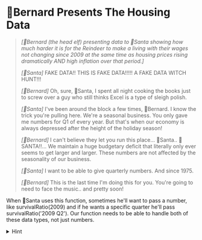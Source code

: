 # 🎩Bernard Presents The Housing Data

> _[🎩Bernard (the head elf) presenting data to 🎅Santa showing how much harder it is for the Reindeer to make a living with their wages not changing since 2009 at the same time as housing prices rising dramatically AND high inflation over that period.]_
>
> _[🎅Santa]_ FAKE DATA!! THIS IS FAKE DATA!!!!! A FAKE DATA WITCH HUNT!!!
>
> _[🎩Bernard]_ Oh, sure, 🎅Santa, I spent all night cooking the books just to screw over a guy who still thinks Excel is a type of sleigh polish.
>
> _[🎅Santa]_ I've been around the block a few times, 🎩Bernard. I know the trick you're pulling here. We're a seasonal business. You only gave me numbers for Q1 of every year. But that's when our economy is always depressed after the height of the holiday season!
>
> _[🎩Bernard]_ I can't believe they let you run this place... 🎅Santa.. 🎅SANTA!!... We maintain a huge budgetary deficit that literally only ever seems to get larger and larger. These numbers are not affected by the seasonality of our business.
>
> _[🎅Santa]_ I want to be able to give quarterly numbers. And since 1975.
>
> _[🎩Bernard]_ This is the last time I'm doing this for you. You're going to need to face the music.. and pretty soon!

When 🎅Santa uses this function, sometimes he'll want to pass a number, like survivalRatio(2009) and if he wants a specific quarter he'll pass survivalRatio('2009 Q2'). Our function needs to be able to handle both of these data types, not just numbers.

<details>
  <summary>Hint</summary>

When you hear words like "both" you should start thinking about a TypeScript feature called _type unions_. This special TypeScript syntax allows you to tell TypeScript that a variable might be one of multiple different data types, in this case `number` and `string`.

</details>
